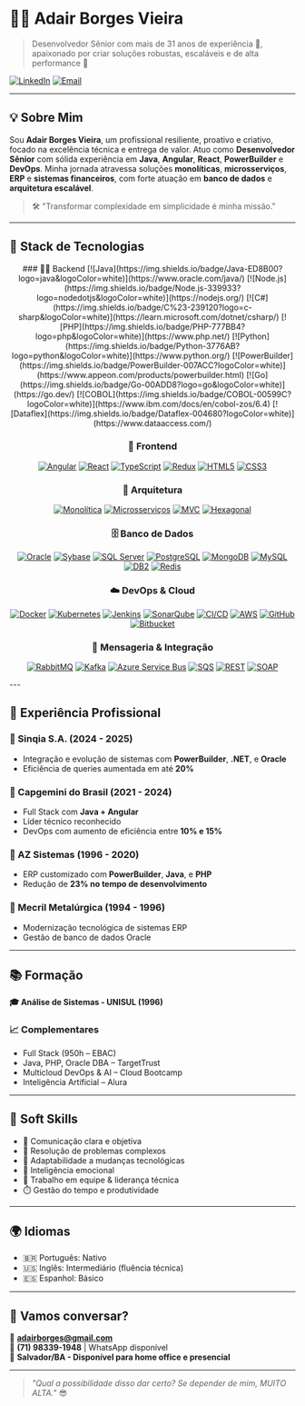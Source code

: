 # 👨‍💻 Adair Borges Vieira

> Desenvolvedor Sênior com mais de 31 anos de experiência 💼, apaixonado por criar soluções robustas, escaláveis e de alta performance 🚀

[![LinkedIn](https://img.shields.io/badge/LinkedIn-adair--borges--vieira-blue?logo=linkedin)](https://www.linkedin.com/in/adair-borges-vieira/)
[![Email](https://img.shields.io/badge/Email-adairborges@gmail.com-red?logo=gmail)](mailto:adairborges@gmail.com)

---

## 💡 Sobre Mim

Sou **Adair Borges Vieira**, um profissional resiliente, proativo e criativo, focado na excelência técnica e entrega de valor. Atuo como **Desenvolvedor Sênior** com sólida experiência em **Java**, **Angular**, **React**, **PowerBuilder** e **DevOps**. Minha jornada atravessa soluções **monolíticas**, **microsserviços**, **ERP** e **sistemas financeiros**, com forte atuação em **banco de dados** e **arquitetura escalável**.

> 🛠️ "Transformar complexidade em simplicidade é minha missão."

---

## 🚀 Stack de Tecnologias
<div align="center">
### 👨‍🏭 Backend  
[![Java](https://img.shields.io/badge/Java-ED8B00?logo=java&logoColor=white)](https://www.oracle.com/java/)
[![Node.js](https://img.shields.io/badge/Node.js-339933?logo=nodedotjs&logoColor=white)](https://nodejs.org/)
[![C#](https://img.shields.io/badge/C%23-239120?logo=c-sharp&logoColor=white)](https://learn.microsoft.com/dotnet/csharp/)
[![PHP](https://img.shields.io/badge/PHP-777BB4?logo=php&logoColor=white)](https://www.php.net/)
[![Python](https://img.shields.io/badge/Python-3776AB?logo=python&logoColor=white)](https://www.python.org/)
[![PowerBuilder](https://img.shields.io/badge/PowerBuilder-007ACC?logoColor=white)](https://www.appeon.com/products/powerbuilder.html)
[![Go](https://img.shields.io/badge/Go-00ADD8?logo=go&logoColor=white)](https://go.dev/)
[![COBOL](https://img.shields.io/badge/COBOL-00599C?logoColor=white)](https://www.ibm.com/docs/en/cobol-zos/6.4)
[![Dataflex](https://img.shields.io/badge/Dataflex-004680?logoColor=white)](https://www.dataaccess.com/)


### 🎨 Frontend  
[![Angular](https://img.shields.io/badge/Angular-DD0031?logo=angular&logoColor=white)](https://angular.io/)
[![React](https://img.shields.io/badge/React-61DAFB?logo=react&logoColor=black)](https://reactjs.org/)
[![TypeScript](https://img.shields.io/badge/TypeScript-3178C6?logo=typescript&logoColor=white)](https://www.typescriptlang.org/)
[![Redux](https://img.shields.io/badge/Redux-764ABC?logo=redux&logoColor=white)](https://redux.js.org/)
[![HTML5](https://img.shields.io/badge/HTML5-E34F26?logo=html5&logoColor=white)](https://developer.mozilla.org/docs/Web/HTML)
[![CSS3](https://img.shields.io/badge/CSS3-1572B6?logo=css3&logoColor=white)](https://developer.mozilla.org/docs/Web/CSS)

### 🧱 Arquitetura  
[![Monolítica](https://img.shields.io/badge/Arquitetura-Monolítica-orange)](https://en.wikipedia.org/wiki/Monolithic_application)
[![Microsserviços](https://img.shields.io/badge/Arquitetura-Microsserviços-orange)](https://martinfowler.com/articles/microservices.html)
[![MVC](https://img.shields.io/badge/Arquitetura-MVC-blue)](https://pt.wikipedia.org/wiki/MVC)
[![Hexagonal](https://img.shields.io/badge/Arquitetura-Hexagonal-blue)](https://alistair.cockburn.us/hexagonal-architecture/)

### 🗄️ Banco de Dados  
[![Oracle](https://img.shields.io/badge/Oracle-F80000?logo=oracle&logoColor=white)](https://www.oracle.com/database/)
[![Sybase](https://img.shields.io/badge/Sybase-003B57?logoColor=white)](https://www.sap.com/products/technology-platform/sybase.html)
[![SQL Server](https://img.shields.io/badge/SQL%20Server-CC2927?logo=microsoftsqlserver&logoColor=white)](https://www.microsoft.com/sql-server)
[![PostgreSQL](https://img.shields.io/badge/PostgreSQL-4169E1?logo=postgresql&logoColor=white)](https://www.postgresql.org/)
[![MongoDB](https://img.shields.io/badge/MongoDB-47A248?logo=mongodb&logoColor=white)](https://www.mongodb.com/)
[![MySQL](https://img.shields.io/badge/MySQL-4479A1?logo=mysql&logoColor=white)](https://www.mysql.com/)
[![DB2](https://img.shields.io/badge/IBM_DB2-003366?logo=ibm&logoColor=white)](https://www.ibm.com/products/db2)
[![Redis](https://img.shields.io/badge/Redis-DC382D?logo=redis&logoColor=white)](https://redis.io/)

### ☁️ DevOps & Cloud  
[![Docker](https://img.shields.io/badge/Docker-2496ED?logo=docker&logoColor=white)](https://www.docker.com/)
[![Kubernetes](https://img.shields.io/badge/Kubernetes-326CE5?logo=kubernetes&logoColor=white)](https://kubernetes.io/)
[![Jenkins](https://img.shields.io/badge/Jenkins-D24939?logo=jenkins&logoColor=white)](https://www.jenkins.io/)
[![SonarQube](https://img.shields.io/badge/SonarQube-4E9BCD?logo=sonarqube&logoColor=white)](https://www.sonarqube.org/)
[![CI/CD](https://img.shields.io/badge/CI/CD-000000?logo=githubactions&logoColor=white)](https://github.com/features/actions)
[![AWS](https://img.shields.io/badge/AWS-232F3E?logo=amazonaws&logoColor=white)](https://aws.amazon.com/)
[![GitHub](https://img.shields.io/badge/GitHub-181717?logo=github&logoColor=white)](https://github.com/)
[![Bitbucket](https://img.shields.io/badge/Bitbucket-0052CC?logo=bitbucket&logoColor=white)](https://bitbucket.org/)

### 📡 Mensageria & Integração  
[![RabbitMQ](https://img.shields.io/badge/RabbitMQ-FF6600?logo=rabbitmq&logoColor=white)](https://www.rabbitmq.com/)
[![Kafka](https://img.shields.io/badge/Kafka-231F20?logo=apachekafka&logoColor=white)](https://kafka.apache.org/)
[![Azure Service Bus](https://img.shields.io/badge/ServiceBus-0078D4?logo=microsoftazure&logoColor=white)](https://learn.microsoft.com/en-us/azure/service-bus-messaging/)
[![SQS](https://img.shields.io/badge/AWS%20SQS-232F3E?logo=amazonaws&logoColor=white)](https://aws.amazon.com/sqs/)
[![REST](https://img.shields.io/badge/REST-005C84?logoColor=white)](https://restfulapi.net/)
[![SOAP](https://img.shields.io/badge/SOAP-01499C?logoColor=white)](https://www.w3schools.com/xml/xml_soap.asp)
</div>
---

## 📌 Experiência Profissional

### 🔹 Sinqia S.A. (2024 - 2025)
- Integração e evolução de sistemas com **PowerBuilder**, **.NET**, e **Oracle**
- Eficiência de queries aumentada em até **20%**

### 🔹 Capgemini do Brasil (2021 - 2024)
- Full Stack com **Java + Angular**
- Líder técnico reconhecido
- DevOps com aumento de eficiência entre **10% e 15%**

### 🔹 AZ Sistemas (1996 - 2020)
- ERP customizado com **PowerBuilder**, **Java**, e **PHP**
- Redução de **23% no tempo de desenvolvimento**

### 🔹 Mecril Metalúrgica (1994 - 1996)
- Modernização tecnológica de sistemas ERP
- Gestão de banco de dados Oracle

---

## 📚 Formação

**🎓 Análise de Sistemas - UNISUL (1996)**

### 📈 Complementares
- Full Stack (950h – EBAC)
- Java, PHP, Oracle DBA – TargetTrust
- Multicloud DevOps & AI – Cloud Bootcamp
- Inteligência Artificial – Alura

---

## 🧠 Soft Skills

- 💬 Comunicação clara e objetiva  
- 🧩 Resolução de problemas complexos  
- 🔄 Adaptabilidade a mudanças tecnológicas  
- 🧠 Inteligência emocional  
- 👥 Trabalho em equipe & liderança técnica  
- ⏱️ Gestão do tempo e produtividade  

---

## 🌍 Idiomas

- 🇧🇷 Português: Nativo  
- 🇺🇸 Inglês: Intermediário (fluência técnica)  
- 🇪🇸 Espanhol: Básico

---

## 🤝 Vamos conversar?

📧 **adairborges@gmail.com**  
📱 **(71) 98339-1948** | WhatsApp disponível  
📍 **Salvador/BA - Disponível para home office e presencial**

---

> _"Qual a possibilidade disso dar certo? Se depender de mim, MUITO ALTA."_ 😎
